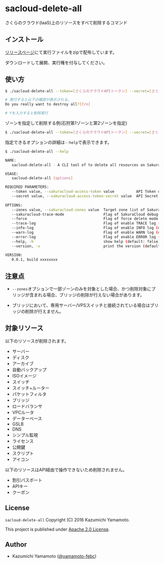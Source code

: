 # sacloud-delete-all

さくらのクラウド(IaaS)上のリソースをすべて削除するコマンド

## インストール

[リリースページ](https://github.com/yamamoto-febc/sacloud-delete-all/releases/latest)にて実行ファイルをzipで配布しています。

ダウンロードして展開、実行権を付与してください。

## 使い方

```bash
$ ./sacloud-delete-all --token=[さくらのクラウドAPIトークン] --secret=[さくらのクラウドAPIシークレット]

# 実行すると以下の確認が表示される。
Do you really want to destroy all?[Y/n]

# Yを入力すると削除実行

```

ゾーンを指定して削除する例(石狩第1ゾーンと第2ゾーンを指定)
```bash
$ ./sacloud-delete-all --token=[さくらのクラウドAPIトークン] --secret=[さくらのクラウドAPIシークレット] --zones is1a --zones is1b
```

指定できるオプションの詳細は`--help`で表示できます。

```bash
$ ./sacloud-delete-all --help

NAME:
   sacloud-delete-all - A CLI tool of to delete all resources on Sakura Cloud

USAGE:
   sacloud-delete-all [options]

REQUIRED PARAMETERS:
   --token value, --sakuracloud-access-token value          API Token of SakuraCloud (default: none) [$SAKURACLOUD_ACCESS_TOKEN]
   --secret value, --sakuracloud-access-token-secret value  API Secret of SakuraCloud (default: none) [$SAKURACLOUD_ACCESS_TOKEN_SECRET]
   
OPTIONS:
   --zones value, --sakuracloud-zones value  Target zone list of SakuraCloud (default: "tk1v", "is1a", "is1b", "tk1a") [$SAKURACLOUD_ZONES]
   --sakuracloud-trace-mode                  Flag of SakuraCloud debug-mode (default: false) [$SAKURACLOUD_TRACE_MODE]
   --force                                   Flag of force delete mode (default: false) [$FORCE]
   --trace-log                               Flag of enable TRACE log (default: false) [$TRACE_LOG]
   --info-log                                Flag of enable INFO log (default: true) [$INFO_LOG]
   --warn-log                                Flag of enable WARN log (default: true) [$WARN_LOG]
   --error-log                               Flag of enable ERROR log (default: true) [$ERROR_LOG]
   --help, -h                                show help (default: false)
   --version, -v                             print the version (default: false)
   
VERSION:
   0.0.1, build xxxxxxxx

```

## 注意点

- `--zones`オプションで一部ゾーンのみを対象とした場合、かつ削除対象にブリッジが含まれる場合、ブリッジの削除が行えない場合があります。

- ブリッジにおいて、専用サーバー/VPSスイッチと接続されている場合はブリッジの削除が行えません。

## 対象リソース

以下のリソースが削除されます。

- サーバー
- ディスク
- アーカイブ
- 自動バックアップ
- ISOイメージ
- スイッチ
- スイッチ+ルーター
- パケットフィルタ
- ブリッジ
- ロードバランサ
- VPCルータ
- データーベース
- GSLB
- DNS
- シンプル監視
- ライセンス
- 公開鍵
- スクリプト
- アイコン

以下のリソースはAPI経由で操作できないため削除されません。

- 割引パスポート
- APIキー
- クーポン

## License

 `sacloud-delete-all` Copyright (C) 2016 Kazumichi Yamamoto.

  This project is published under [Apache 2.0 License](LICENSE.txt).
  
## Author

  * Kazumichi Yamamoto ([@yamamoto-febc](https://github.com/yamamoto-febc))

